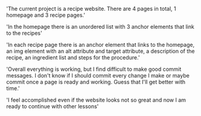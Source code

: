 'The current project is a recipe website. There are 4 pages in total, 1 homepage and 3 recipe pages.'

'In the homepage there is an unordered list with 3 anchor elements that link to the recipes'

'In each recipe page there is an anchor element that links to the homepage, an img element with an alt attribute and target attribute, a description of the recipe, an ingredient list and steps for the procedure.'

'Overall everything is working, but I find difficult to make good commit messages. I don't know if I should commit every change I make or maybe commit once a page is ready and working. Guess that I'll get better with time.'

'I feel accomplished even if the website looks not so great and now I am ready to continue with other lessons'